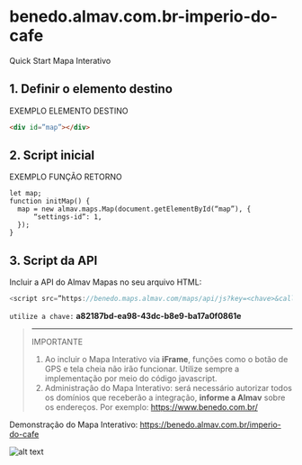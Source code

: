 # benedo.almav.com.br-imperio-do-cafe
Quick Start Mapa Interativo

## 1. Definir o elemento destino

EXEMPLO ELEMENTO DESTINO

```html
<div id=”map”></div>
```

## 2. Script inicial

EXEMPLO FUNÇÃO RETORNO
```javscript
let map;
function initMap() {
  map = new almav.maps.Map(document.getElementById(“map”), {
      “settings-id”: 1,
  });
}
```

## 3. Script da API

Incluir a API do Almav Mapas no seu arquivo HTML:
```javascript
<script src=”https://benedo.maps.almav.com/maps/api/js?key=<chave>&callback=<retorno>” async></script>
```
`utilize a chave:` **a82187bd-ea98-43dc-b8e9-ba17a0f0861e**

> ---
> IMPORTANTE
> 1. Ao incluir o Mapa Interativo via **iFrame**, funções como o botão de GPS e tela cheia não irão funcionar. Utilize sempre a implementação por meio do código javascript.
> 2. Administração do Mapa Interativo: será necessário autorizar todos os domínios que receberão a integração, **informe a Almav** sobre os endereços. Por exemplo: https://www.benedo.com.br/

Demonstração do Mapa Interativo: https://benedo.almav.com.br/imperio-do-cafe

![alt text](https://benedo.maps.almav.com/maps/assets/a82187bd-ea98-43dc-b8e9-ba17a0f0861e/thumb01.jpg)
